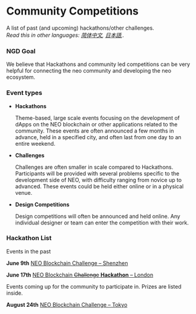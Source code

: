 # Community Competitions

A list of past (and upcoming) hackathons/other challenges. <br/>*Read this in other languages: [简体中文](README.zh-cn.md), [日本語](README.jp.md),.*

### NGD Goal

We believe that Hackathons and community led competitions can be very helpful for connecting the neo community and developing the neo ecosystem.

### Event types
- **Hackathons** 

  Theme-based, large scale events focusing on the development of dApps on the NEO blockchain or other applications related to the community. These events are often announced a few months in advance, held in a specified city, and often last from one day to an entire weekend. 

- **Challenges**

  Challenges are often smaller in scale compared to Hackathons. Participants will be provided with several problems specific to the development side of NEO, with difficulty ranging from novice up to advanced. These events could be held either online or in a physical venue. 
  
- **Design Competitions**

  Design competitions will often be announced and held online. Any individual designer or team can enter the competition with their work. 

### Hackathon List

Events in the past

**June 9th** [NEO Blockchain Challenge – Shenzhen](6.09%20NEO%20Blockchain%20Challenge%20-%20Shenzhen.md)

**June 17th** [NEO Blockchain ~~Challenge~~ **Hackathon** – London](6.17%20NEO%20Blockchain%20Challenge%20-%20London.md)

Events coming up for the community to participate in. Prizes are listed inside.

**August 24th** [NEO Blockchain Challenge – Tokyo](8.24%20NEO%20Blockchain%20Challenge%20-%20Tokyo.md)

